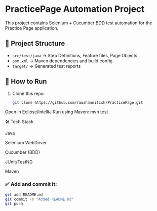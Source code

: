 
# PracticePage Automation Project

This project contains Selenium + Cucumber BDD test automation for the Practice Page application.

## 📂 Project Structure
- `src/test/java` → Step Definitions, Feature files, Page Objects
- `pom.xml` → Maven dependencies and build config
- `target/` → Generated test reports

## 🚀 How to Run
1. Clone this repo:
   ```sh
   git clone https://github.com/raushannitish/PracticePage.git


Open in Eclipse/IntelliJ
Run using Maven:
mvn test


🛠️ Tech Stack

Java

Selenium WebDriver

Cucumber (BDD)

JUnit/TestNG

Maven


### ✅ Add and commit it:
```sh
git add README.md
git commit -m "Added README.md"
git push
